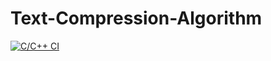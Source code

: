 # Text-Compression-Algorithm
[![C/C++ CI](https://github.com/sutharp777/Text-Compression-Algorithm/actions/workflows/ci.yml/badge.svg)](https://github.com/sutharp777/Text-Compression-Algorithm/actions/workflows/ci.yml)
